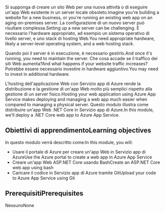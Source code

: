 <span data-ttu-id="546c2-101">Si supponga di creare un sito Web per una nuova attività o di eseguire un'app Web esistente in un server locale obsoleto.</span><span class="sxs-lookup"><span data-stu-id="546c2-101">Imagine you're building a website for a new business, or you're running an existing web app on an aging on-premises server.</span></span> <span data-ttu-id="546c2-102">La configurazione di un nuovo server può risultare complessa.</span><span class="sxs-lookup"><span data-stu-id="546c2-102">Setting up a new server can be challenging.</span></span> <span data-ttu-id="546c2-103">È necessario l'hardware appropriato, ad esempio un sistema operativo di livello server, e uno stack di hosting Web.</span><span class="sxs-lookup"><span data-stu-id="546c2-103">You need appropriate hardware, likely a server-level operating system, and a web hosting stack.</span></span>

<span data-ttu-id="546c2-104">Quando poi il server è in esecuzione, è necessario gestirlo.</span><span class="sxs-lookup"><span data-stu-id="546c2-104">And once it's running, you need to maintain the server.</span></span> <span data-ttu-id="546c2-105">Che cosa accade se il traffico dei siti Web aumenta?</span><span class="sxs-lookup"><span data-stu-id="546c2-105">And what happens if your website traffic increases?</span></span> <span data-ttu-id="546c2-106">Potrebbe essere necessario investire in hardware aggiuntivo.</span><span class="sxs-lookup"><span data-stu-id="546c2-106">You may need to invest in additional hardware.</span></span>

<span data-ttu-id="546c2-107">L'hosting dell'applicazione Web con Servizio app di Azure rende la distribuzione e la gestione di un'app Web molto più semplici rispetto alla gestione di un server fisico.</span><span class="sxs-lookup"><span data-stu-id="546c2-107">Hosting your web application using Azure App Service makes deploying and managing a web app much easier when compared to managing a physical server.</span></span> <span data-ttu-id="546c2-108">Questo modulo illustra come distribuire un'app Web .NET Core in Servizio app di Azure.</span><span class="sxs-lookup"><span data-stu-id="546c2-108">In this module, we'll deploy a .NET Core web app to Azure App Service.</span></span>

## <a name="learning-objectives"></a><span data-ttu-id="546c2-109">Obiettivi di apprendimento</span><span class="sxs-lookup"><span data-stu-id="546c2-109">Learning objectives</span></span>

<span data-ttu-id="546c2-110">In questo modulo verrà descritto come:</span><span class="sxs-lookup"><span data-stu-id="546c2-110">In this module, you will:</span></span>

- <span data-ttu-id="546c2-111">Usare il portale di Azure per creare un'app Web in Servizio app di Azure</span><span class="sxs-lookup"><span data-stu-id="546c2-111">Use the Azure portal to create a web app in Azure App Service</span></span>
- <span data-ttu-id="546c2-112">Creare un'app Web ASP.NET Core usando Bash</span><span class="sxs-lookup"><span data-stu-id="546c2-112">Create an ASP.NET Core web app using bash</span></span>
- <span data-ttu-id="546c2-113">Caricare il codice in Servizio app di Azure tramite Git</span><span class="sxs-lookup"><span data-stu-id="546c2-113">Upload your code to Azure App Service using Git</span></span>

## <a name="prerequisites"></a><span data-ttu-id="546c2-114">Prerequisiti</span><span class="sxs-lookup"><span data-stu-id="546c2-114">Prerequisites</span></span>  

<span data-ttu-id="546c2-115">Nessuno</span><span class="sxs-lookup"><span data-stu-id="546c2-115">None</span></span>